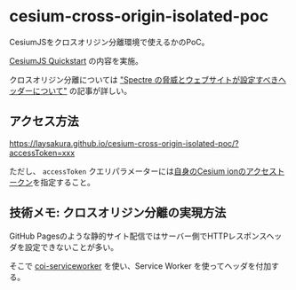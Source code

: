 # cesium-cross-origin-isolated-poc

CesiumJSをクロスオリジン分離環境で使えるかのPoC。

[CesiumJS Quickstart](https://cesium.com/learn/cesiumjs-learn/cesiumjs-quickstart/) の内容を実施。

クロスオリジン分離については ["Spectre の脅威とウェブサイトが設定すべきヘッダーについて"](https://blog.agektmr.com/2021/11/browser-security.html) の記事が詳しい。

## アクセス方法

<https://laysakura.github.io/cesium-cross-origin-isolated-poc/?accessToken=xxx>

ただし、 `accessToken` クエリパラメーターには[自身のCesium ionのアクセストークン](https://ion.cesium.com/tokens)を指定すること。

## 技術メモ: クロスオリジン分離の実現方法

GitHub Pagesのような静的サイト配信ではサーバー側でHTTPレスポンスヘッダを設定できないことが多い。

そこで [coi-serviceworker](https://github.com/gzuidhof/coi-serviceworker) を使い、Service Worker を使ってヘッダを付加する。

